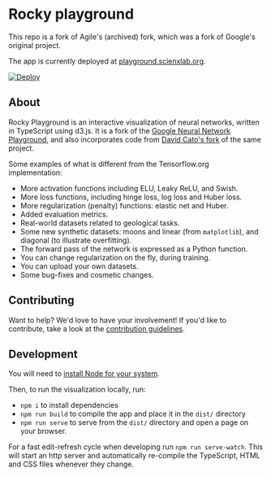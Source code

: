 # Rocky playground

This repo is a fork of Agile's (archived) fork, which was a fork of Google's original project.

The app is currently deployed at [playground.scienxlab.org](https://playground.scienxlab.org).

[![Deploy](https://github.com/scienxlab/rocky-playground/actions/workflows/deploy.yml/badge.svg)](https://github.com/scienxlab/rocky-playground/actions/workflows/deploy.yml)

## About

Rocky Playground is an interactive visualization of neural networks, written in
TypeScript using d3.js. It is a fork of the [Google Neural Network Playground](https://playground.tensorflow.org/),
and also incorporates code from [David Cato's fork](https://github.com/dcato98/playground) of the same project.

Some examples of what is different from the Tensorflow.org implementation:

- More activation functions including ELU, Leaky ReLU, and Swish.
- More loss functions, including hinge loss, log loss and Huber loss.
- More regularization (penalty) functions: elastic net and Huber.
- Added evaluation metrics.
- Real-world datasets related to geological tasks.
- Some new synthetic datasets: moons and linear (from `matplotlib`), and diagonal (to illustrate overfitting).
- The forward pass of the network is expressed as a Python function.
- You can change regularization on the fly, during training.
- You can upload your own datasets.
- Some bug-fixes and cosmetic changes.


## Contributing

Want to help? We'd love to have your involvement! If you'd like to contribute, take a look at the [contribution guidelines](CONTRIBUTING.md).


## Development

You will need to [install Node for your system](https://nodejs.org/en/download/).

Then, to run the visualization locally, run:

- `npm i` to install dependencies
- `npm run build` to compile the app and place it in the `dist/` directory
- `npm run serve` to serve from the `dist/` directory and open a page on your browser.

For a fast edit-refresh cycle when developing run `npm run serve-watch`.
This will start an http server and automatically re-compile the TypeScript,
HTML and CSS files whenever they change.
